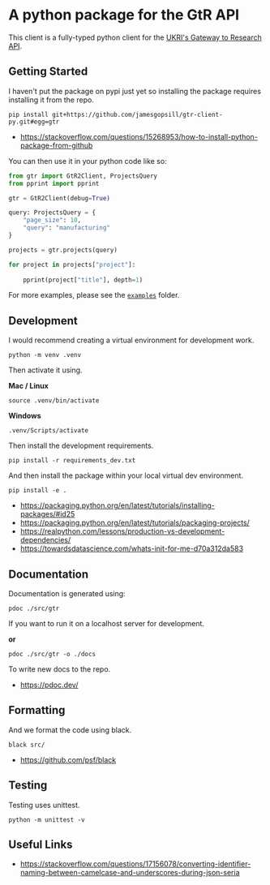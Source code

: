 # A python package for the GtR API

This client is a fully-typed python client for the [UKRI's Gateway to Research API](https://gtr.ukri.org/).

## Getting Started

I haven't put the package on pypi just yet so installing the package requires installing it from the repo.

```
pip install git+https://github.com/jamesgopsill/gtr-client-py.git#egg=gtr
```

- https://stackoverflow.com/questions/15268953/how-to-install-python-package-from-github

You can then use it in your python code like so:

```python
from gtr import GtR2Client, ProjectsQuery
from pprint import pprint

gtr = GtR2Client(debug=True)

query: ProjectsQuery = {
    "page_size": 10, 
    "query": "manufacturing"
}

projects = gtr.projects(query)

for project in projects["project"]:
    
    pprint(project["title"], depth=1)
```

For more examples, please see the [`examples`](./examples) folder.

## Development

I would recommend creating a virtual environment for development work.

```
python -m venv .venv
```

Then activate it using.

**Mac / Linux**

```
source .venv/bin/activate
```

**Windows**

```
.venv/Scripts/activate
```

Then install the development requirements.

```
pip install -r requirements_dev.txt
```

And then install the package within your local virtual dev environment.

```
pip install -e .
```

- https://packaging.python.org/en/latest/tutorials/installing-packages/#id25
- https://packaging.python.org/en/latest/tutorials/packaging-projects/
- https://realpython.com/lessons/production-vs-development-dependencies/
- https://towardsdatascience.com/whats-init-for-me-d70a312da583

## Documentation

Documentation is generated using:

```
pdoc ./src/gtr
```

If you want to run it on a localhost server for development.

**or**

```
pdoc ./src/gtr -o ./docs
```

To write new docs to the repo.

- https://pdoc.dev/

## Formatting

And we format the code using black.

```
black src/
```

- https://github.com/psf/black

## Testing

Testing uses unittest.

```
python -m unittest -v
```


## Useful Links

- https://stackoverflow.com/questions/17156078/converting-identifier-naming-between-camelcase-and-underscores-during-json-seria